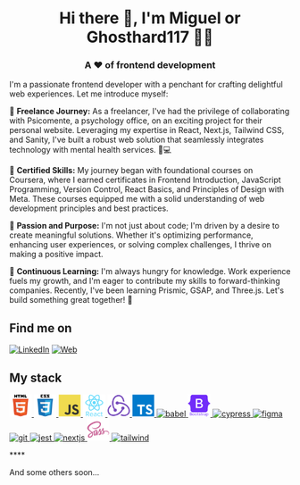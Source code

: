 <h1 align="center"> Hi there 👋, I'm Miguel or Ghosthard117 👨‍💻 </h1>
<h3 align="center">A ❤️ of frontend development</h3>

I'm a passionate frontend developer with a penchant for crafting delightful web experiences. Let me introduce myself:

🌟 **Freelance Journey:** As a freelancer, I've had the privilege of collaborating with Psicomente, a psychology office, on an exciting project for their personal website. Leveraging my expertise in React, Next.js, Tailwind CSS, and Sanity, I've built a robust web solution that seamlessly integrates technology with mental health services. 🧠💻

📜 **Certified Skills:** My journey began with foundational courses on Coursera, where I earned certificates in Frontend Introduction, JavaScript Programming, Version Control, React Basics, and Principles of Design with Meta. These courses equipped me with a solid understanding of web development principles and best practices.

🚀 **Passion and Purpose:** I'm not just about code; I'm driven by a desire to create meaningful solutions. Whether it's optimizing performance, enhancing user experiences, or solving complex challenges, I thrive on making a positive impact.

🌱 **Continuous Learning:** I'm always hungry for knowledge. Work experience fuels my growth, and I'm eager to contribute my skills to forward-thinking companies. Recently, I've been learning Prismic, GSAP, and Three.js. Let's build something great together! 🚀

## Find me on
[![LinkedIn](https://img.shields.io/badge/LinkedIn-Miguel_Alvarez-0077B5?style=for-the-badge&logo=linkedin&logoColor=white&labelColor=101010)](www.linkedin.com/in/ghosthard117)
[![Web](https://img.shields.io/badge/Web-Ghosthard117.com-14a1f0?style=for-the-badge&logo=dev.to&logoColor=white&labelColor=101010)](https://ghostharddev.vercel.app)

## My stack
<p align="left"> 
<a href="https://www.w3.org/html/" target="_blank" rel="noreferrer"> <img src="https://raw.githubusercontent.com/devicons/devicon/master/icons/html5/html5-original-wordmark.svg" alt="html5" width="40" height="40"/> </a> <a href="https://www.w3schools.com/css/" target="_blank" rel="noreferrer"> <img src="https://raw.githubusercontent.com/devicons/devicon/master/icons/css3/css3-original-wordmark.svg" alt="css3" width="40" height="40"/> </a> <a href="https://developer.mozilla.org/en-US/docs/Web/JavaScript" target="_blank" rel="noreferrer"> <img src="https://raw.githubusercontent.com/devicons/devicon/master/icons/javascript/javascript-original.svg" alt="javascript" width="40" height="40"/> </a> <a href="https://reactjs.org/" target="_blank" rel="noreferrer"> <img src="https://raw.githubusercontent.com/devicons/devicon/master/icons/react/react-original-wordmark.svg" alt="react" width="40" height="40"/> </a>  <a href="https://redux.js.org" target="_blank" rel="noreferrer"> <img src="https://raw.githubusercontent.com/devicons/devicon/master/icons/redux/redux-original.svg" alt="redux" width="40" height="40"/> </a>  <a href="https://www.typescriptlang.org/" target="_blank" rel="noreferrer"> <img src="https://raw.githubusercontent.com/devicons/devicon/master/icons/typescript/typescript-original.svg" alt="typescript" width="40" height="40"/> </a>  <a href="https://babeljs.io/" target="_blank" rel="noreferrer"> <img src="https://www.vectorlogo.zone/logos/babeljs/babeljs-icon.svg" alt="babel" width="40" height="40"/> </a>  <a href="https://getbootstrap.com" target="_blank" rel="noreferrer"> <img src="https://raw.githubusercontent.com/devicons/devicon/master/icons/bootstrap/bootstrap-plain-wordmark.svg" alt="bootstrap" width="40" height="40"/> </a> <a href="https://www.cypress.io" target="_blank" rel="noreferrer"> <img src="https://raw.githubusercontent.com/simple-icons/simple-icons/6e46ec1fc23b60c8fd0d2f2ff46db82e16dbd75f/icons/cypress.svg" alt="cypress" width="40" height="40"/> </a> <a href="https://www.figma.com/" target="_blank" rel="noreferrer"> <img src="https://www.vectorlogo.zone/logos/figma/figma-icon.svg" alt="figma" width="40" height="40"/> </a> <a href="https://git-scm.com/" target="_blank" rel="noreferrer"> <img src="https://www.vectorlogo.zone/logos/git-scm/git-scm-icon.svg" alt="git" width="40" height="40"/> </a> <a href="https://jestjs.io" target="_blank" rel="noreferrer"> <img src="https://www.vectorlogo.zone/logos/jestjsio/jestjsio-icon.svg" alt="jest" width="40" height="40"/> </a> <a href="https://nextjs.org/" target="_blank" rel="noreferrer"> <img src="https://cdn.worldvectorlogo.com/logos/nextjs-2.svg" alt="nextjs" width="40" height="40"/> </a> <a href="https://sass-lang.com" target="_blank" rel="noreferrer"> <img src="https://raw.githubusercontent.com/devicons/devicon/master/icons/sass/sass-original.svg" alt="sass" width="40" height="40"/> </a> <a href="https://tailwindcss.com/" target="_blank" rel="noreferrer"> <img src="https://www.vectorlogo.zone/logos/tailwindcss/tailwindcss-icon.svg" alt="tailwind" width="40" height="40"/> </a> 
</p>
****

And some others soon...
